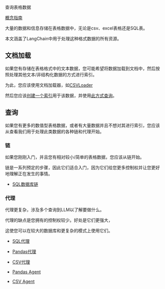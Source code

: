 查询表格数据



[概念指南](https://docs.langchain.com/docs/use-cases/qa-tabular)





大量的数据和信息存储在表格数据中，无论是csv、excel表格还是SQL表。

本文涵盖了LangChain中用于处理这种格式数据的所有资源。



## 文档加载

如果您有存储在表格格式中的文本数据，您可能希望将数据加载到文档中，然后按照处理其他文本/非结构化数据的方式进行索引。

为此，您应该使用文档加载器，如[CSVLoader](../modules/indexes/document_loaders/examples/csv.ipynb)

然后您应该[创建一个索引](../modules/indexes.rst)用于该数据，并使用[此方式查询](../modules/chains/index_examples/vector_db_qa.ipynb)。



## 查询

如果您有更多的数值型表格数据，或者有大量数据并且不想对其进行索引，您应该从查看我们用于处理此类数据的各种链和代理开始。



### 链



如果您刚刚入门，并且您有相对较小/简单的表格数据，您应该从链开始。

链是一系列预定的步骤，因此它们适合入门，因为它们给您更多控制权并让您更好地理解正在发生的事情。



- [SQL数据库链](../modules/chains/examples/sqlite.ipynb)



### 代理



代理更复杂，涉及多个查询到LLM以了解要做什么。

代理的缺点是您拥有的控制权较少。好处是它们更强大，

这使您可以在较大的数据库和更复杂的模式上使用它们。



- [SQL代理](../modules/agents/toolkits/examples/sql_database.ipynb)

- [Pandas代理](../modules/agents/toolkits/examples/pandas.ipynb)

- [CSV代理](../modules/agents/toolkits/examples/csv.ipynb)

- [Pandas Agent](../modules/agents/toolkits/examples/pandas.ipynb)

- [CSV Agent](../modules/agents/toolkits/examples/csv.ipynb)

